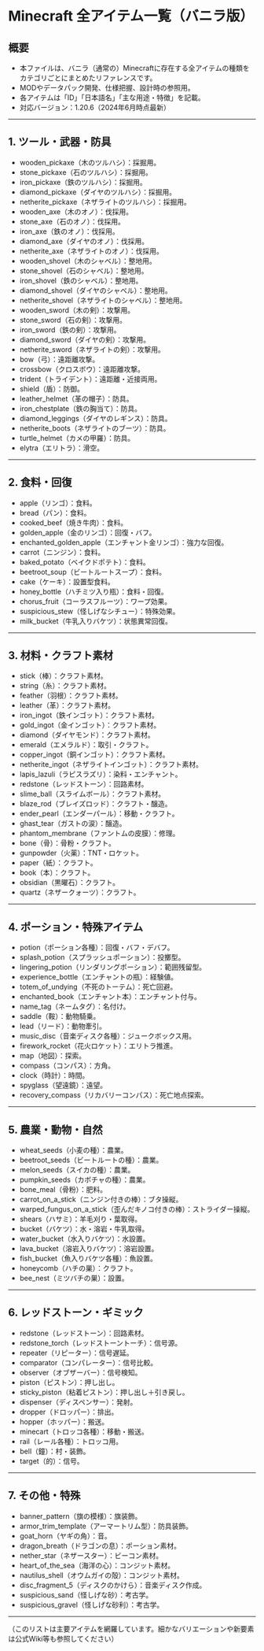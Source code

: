 # Minecraft 全アイテム一覧（バニラ版）

## 概要
- 本ファイルは、バニラ（通常の）Minecraftに存在する全アイテムの種類をカテゴリごとにまとめたリファレンスです。
- MODやデータパック開発、仕様把握、設計時の参照用。
- 各アイテムは「ID」「日本語名」「主な用途・特徴」を記載。
- 対応バージョン：1.20.6（2024年6月時点最新）

---

## 1. ツール・武器・防具
- wooden_pickaxe（木のツルハシ）：採掘用。
- stone_pickaxe（石のツルハシ）：採掘用。
- iron_pickaxe（鉄のツルハシ）：採掘用。
- diamond_pickaxe（ダイヤのツルハシ）：採掘用。
- netherite_pickaxe（ネザライトのツルハシ）：採掘用。
- wooden_axe（木のオノ）：伐採用。
- stone_axe（石のオノ）：伐採用。
- iron_axe（鉄のオノ）：伐採用。
- diamond_axe（ダイヤのオノ）：伐採用。
- netherite_axe（ネザライトのオノ）：伐採用。
- wooden_shovel（木のシャベル）：整地用。
- stone_shovel（石のシャベル）：整地用。
- iron_shovel（鉄のシャベル）：整地用。
- diamond_shovel（ダイヤのシャベル）：整地用。
- netherite_shovel（ネザライトのシャベル）：整地用。
- wooden_sword（木の剣）：攻撃用。
- stone_sword（石の剣）：攻撃用。
- iron_sword（鉄の剣）：攻撃用。
- diamond_sword（ダイヤの剣）：攻撃用。
- netherite_sword（ネザライトの剣）：攻撃用。
- bow（弓）：遠距離攻撃。
- crossbow（クロスボウ）：遠距離攻撃。
- trident（トライデント）：遠距離・近接両用。
- shield（盾）：防御。
- leather_helmet（革の帽子）：防具。
- iron_chestplate（鉄の胸当て）：防具。
- diamond_leggings（ダイヤのレギンス）：防具。
- netherite_boots（ネザライトのブーツ）：防具。
- turtle_helmet（カメの甲羅）：防具。
- elytra（エリトラ）：滑空。

---

## 2. 食料・回復
- apple（リンゴ）：食料。
- bread（パン）：食料。
- cooked_beef（焼き牛肉）：食料。
- golden_apple（金のリンゴ）：回復・バフ。
- enchanted_golden_apple（エンチャント金リンゴ）：強力な回復。
- carrot（ニンジン）：食料。
- baked_potato（ベイクドポテト）：食料。
- beetroot_soup（ビートルートスープ）：食料。
- cake（ケーキ）：設置型食料。
- honey_bottle（ハチミツ入り瓶）：食料・回復。
- chorus_fruit（コーラスフルーツ）：ワープ効果。
- suspicious_stew（怪しげなシチュー）：特殊効果。
- milk_bucket（牛乳入りバケツ）：状態異常回復。

---

## 3. 材料・クラフト素材
- stick（棒）：クラフト素材。
- string（糸）：クラフト素材。
- feather（羽根）：クラフト素材。
- leather（革）：クラフト素材。
- iron_ingot（鉄インゴット）：クラフト素材。
- gold_ingot（金インゴット）：クラフト素材。
- diamond（ダイヤモンド）：クラフト素材。
- emerald（エメラルド）：取引・クラフト。
- copper_ingot（銅インゴット）：クラフト素材。
- netherite_ingot（ネザライトインゴット）：クラフト素材。
- lapis_lazuli（ラピスラズリ）：染料・エンチャント。
- redstone（レッドストーン）：回路素材。
- slime_ball（スライムボール）：クラフト素材。
- blaze_rod（ブレイズロッド）：クラフト・醸造。
- ender_pearl（エンダーパール）：移動・クラフト。
- ghast_tear（ガストの涙）：醸造。
- phantom_membrane（ファントムの皮膜）：修理。
- bone（骨）：骨粉・クラフト。
- gunpowder（火薬）：TNT・ロケット。
- paper（紙）：クラフト。
- book（本）：クラフト。
- obsidian（黒曜石）：クラフト。
- quartz（ネザークォーツ）：クラフト。

---

## 4. ポーション・特殊アイテム
- potion（ポーション各種）：回復・バフ・デバフ。
- splash_potion（スプラッシュポーション）：投擲型。
- lingering_potion（リンダリングポーション）：範囲残留型。
- experience_bottle（エンチャントの瓶）：経験値。
- totem_of_undying（不死のトーテム）：死亡回避。
- enchanted_book（エンチャント本）：エンチャント付与。
- name_tag（ネームタグ）：名付け。
- saddle（鞍）：動物騎乗。
- lead（リード）：動物牽引。
- music_disc（音楽ディスク各種）：ジュークボックス用。
- firework_rocket（花火ロケット）：エリトラ推進。
- map（地図）：探索。
- compass（コンパス）：方角。
- clock（時計）：時間。
- spyglass（望遠鏡）：遠望。
- recovery_compass（リカバリーコンパス）：死亡地点探索。

---

## 5. 農業・動物・自然
- wheat_seeds（小麦の種）：農業。
- beetroot_seeds（ビートルートの種）：農業。
- melon_seeds（スイカの種）：農業。
- pumpkin_seeds（カボチャの種）：農業。
- bone_meal（骨粉）：肥料。
- carrot_on_a_stick（ニンジン付きの棒）：ブタ操縦。
- warped_fungus_on_a_stick（歪んだキノコ付きの棒）：ストライダー操縦。
- shears（ハサミ）：羊毛刈り・葉取得。
- bucket（バケツ）：水・溶岩・牛乳取得。
- water_bucket（水入りバケツ）：水設置。
- lava_bucket（溶岩入りバケツ）：溶岩設置。
- fish_bucket（魚入りバケツ各種）：魚設置。
- honeycomb（ハチの巣）：クラフト。
- bee_nest（ミツバチの巣）：設置。

---

## 6. レッドストーン・ギミック
- redstone（レッドストーン）：回路素材。
- redstone_torch（レッドストーントーチ）：信号源。
- repeater（リピーター）：信号遅延。
- comparator（コンパレーター）：信号比較。
- observer（オブザーバー）：信号検知。
- piston（ピストン）：押し出し。
- sticky_piston（粘着ピストン）：押し出し＋引き戻し。
- dispenser（ディスペンサー）：発射。
- dropper（ドロッパー）：排出。
- hopper（ホッパー）：搬送。
- minecart（トロッコ各種）：移動・搬送。
- rail（レール各種）：トロッコ用。
- bell（鐘）：村・装飾。
- target（的）：信号。

---

## 7. その他・特殊
- banner_pattern（旗の模様）：旗装飾。
- armor_trim_template（アーマートリム型）：防具装飾。
- goat_horn（ヤギの角）：音。
- dragon_breath（ドラゴンの息）：ポーション素材。
- nether_star（ネザースター）：ビーコン素材。
- heart_of_the_sea（海洋の心）：コンジット素材。
- nautilus_shell（オウムガイの殻）：コンジット素材。
- disc_fragment_5（ディスクのかけら）：音楽ディスク作成。
- suspicious_sand（怪しげな砂）：考古学。
- suspicious_gravel（怪しげな砂利）：考古学。

---

（このリストは主要アイテムを網羅しています。細かなバリエーションや新要素は公式Wiki等も参照してください）